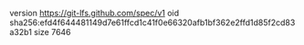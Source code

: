 version https://git-lfs.github.com/spec/v1
oid sha256:efd4f644481149d7e61ffcd1c41f0e66320afb1bf362e2ffd1d85f2cd83a32b1
size 7646
